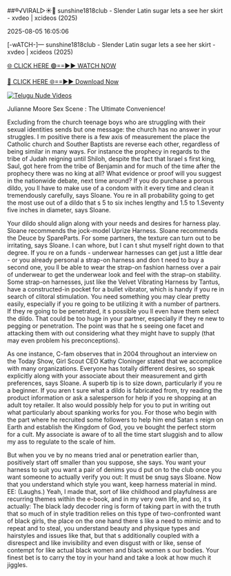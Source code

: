 ##®️√VIRAL▷☀️👄    sunshine1818club - Slender Latin sugar lets a see her skirt - xvdeo &#124; xcideos (2025)

2025-08-05 16:05:06



[-wATCH-]—    sunshine1818club - Slender Latin sugar lets a see her skirt - xvdeo &#124; xcideos (2025)

[🌐 CLICK HERE 🟢==►► WATCH NOW](https://www.youtucams.com/tracking/githubcom)

[🔴 CLICK HERE 🌐==►► Download Now](https://www.youtucams.com/tracking/githubcom)

[![Telugu Nude Videos](https://i.imgur.com/dJHk4Zq.gif)](https://www.youtucams.com/tracking/githubcom)



Julianne Moore Sex Scene : The Ultimate Convenience!

Excluding from the church teenage boys who are struggling with their sexual identities sends but one message: the church has no answer in your struggles. I m positive there is a few axis of measurement the place the Catholic church and Souther Baptists are reverse each other, regardless of being similar in many ways. For instance the prophecy in regards to the tribe of Judah reigning until Shiloh, despite the fact that Israel s first king, Saul, got here from the tribe of Benjamin and for much of the time after the prophecy there was no king at all? What evidence or proof will you suggest in the nationwide debate, next time around?  If you do purchase a porous dildo, you ll have to make use of a condom with it every time and clean it tremendously carefully,  says Sloane.  You re in all probability going to get the most use out of a dildo that s 5 to six inches lengthy and 1.5 to 1.Seventy five inches in diameter,  says Sloane.

Your dildo should align along with your needs and desires for harness play. Sloane recommends the jock-model Uprize Harness. Sloane recommends the Deuce by SpareParts.  For some partners, the texture can turn out to be irritating,  says Sloane. I can whore, but I can t shut myself right down to that degree. If you re on a funds - underwear harnesses can get just a little dear - or you already personal a strap-on harness and don t need to buy a second one, you ll be able to wear the strap-on fashion harness over a pair of underwear to get the underwear look and feel with the strap-on stability. Some strap-on harnesses, just like the Velvet Vibrating Harness by Tantus, have a constructed-in pocket for a bullet vibrator, which is handy if you re in search of clitoral stimulation. You need something you may clear pretty easily, especially if you re going to be utilizing it with a number of partners. If they re going to be penetrated, it s possible you ll even have them select the dildo. That could be too huge in your partner, especially if they re new to pegging or penetration. The point was that he s seeing one facet and attacking them with out considering what they might have to supply (that may even problem his preconceptions).

As one instance, C-fam observes that in 2004 throughout an interview on the Today Show, Girl Scout CEO Kathy Cloninger stated that  we accomplice with many organizations.  Everyone has totally different desires, so speak explicitly along with your associate about their measurement and girth preferences,  says Sloane. A superb tip is to size down, particularly if you re a beginner. If you aren t sure what a dildo is fabricated from, try reading the product information or ask a salesperson for help if you re shopping at an adult toy retailer. It also would possibly help for you to put in writing out what particularly about spanking works for you. For those who begin with the part where he  recruited some followers to help him end Satan s reign on Earth and establish the Kingdom of God,  you ve bought the perfect storm for a cult. My associate is aware of to all the time start sluggish and to allow my ass to regulate to the scale of him.

But when you ve by no means tried anal or penetration earlier than, positively start off smaller than you suppose,  she says.  You want your harness to suit you want a pair of denims you d put on to the club once you want someone to actually verify you out: It must be snug  says Sloane. Now that you understand which style you want, keep harness material in mind. EE: (Laughs.) Yeah, I made that, sort of like childhood and playfulness are recurring themes within the e-book, and in my very own life, and so, it s actually: The black lady decoder ring is form of taking part in with the truth that so much of in style tradition relies on this type of two-confronted want of black girls, the place on the one hand there s like a need to mimic and to repeat and to steal, you understand beauty and physique types and hairstyles and issues like that, but that s additionally coupled with a disrespect and like invisibility and even disgust with or like, sense of contempt for like actual black women and black women s our bodies. Your finest bet is to carry the toy in your hand and take a look at how much it jiggles.